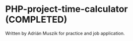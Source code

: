 # PHP-project-time-calculator (COMPLETED)

Written by Adrián Muszik for practice and job application.